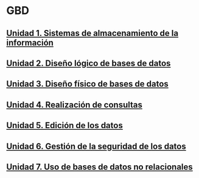 # GBD

## [Unidad 1. Sistemas de almacenamiento de la información](./unidad1.md)
## [Unidad 2. Diseño lógico de bases de datos](./unidad2.md)
## [Unidad 3. Diseño físico de bases de datos](./unidad3.md)
## [Unidad 4. Realización de consultas](./unidad4.md)
## [Unidad 5. Edición de los datos](./unidad5.md)
## [Unidad 6. Gestión de la seguridad de los datos](./unidad6.md)
## [Unidad 7. Uso de bases de datos no relacionales](./unidad7.md)
